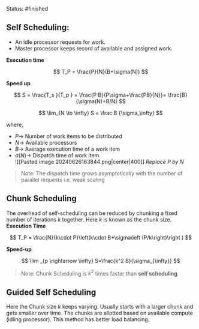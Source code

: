 Status: #finished 
## Self Scheduling: 
- An idle processor requests for work. 
- Master processor keeps record of available and assigned work. 

**Execution time**

$$
T_P = \frac{P}{N}(B+\sigma(N))
$$

**Speed up**

$$
S = \frac{T_s }{T_p } = \frac{P B}{P\sigma+\frac{PB}{N}}= \frac{B}{\sigma(N)+B/N}
$$


$$
\lim_{N \to \infty} S = \frac B {\sigma_\infty}
$$

where, 
- $P\rightarrow$ Number of work items to be distributed
- $N\rightarrow$ Available processors
- $B\rightarrow$ Average execution time of a work item
- $\sigma(N)\rightarrow$ Dispatch time of work item  
![[Pasted image 20240626163844.png|center|400]]
*Replace P by N*
> Note:  The dispatch time grows asymptotically with the number of parallel requests i.e. weak scaling

## Chunk Scheduling
The overhead of self-scheduling can be reduced by chunking a fixed number of iterations $k$ together.  Here $k$ is known as the chunk size. 
**Execution Time**


$$
T_P = \frac{N}{k\cdot P}\left(k\cdot B+\sigma\left (P/k\right)\right )
$$

**Speed-up**

$$
\lim _{p \rightarrow \infty} S=\frac{k^2  B}{\sigma_{\infty}}
$$

> Note: Chunk Scheduling is $k^2$ times faster than **self scheduling**. 
## Guided Self Scheduling 
 Here the Chunk size $k$ keeps varying. Usually starts with a larger chunk and gets smaller over time. The chunks are allotted based on available compute (idling processor). This method has better load balancing. 

